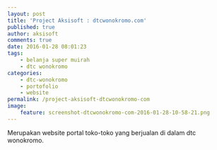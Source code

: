 ```yaml
---
layout: post
title: 'Project Aksisoft : dtcwonokromo.com'
published: true
author: aksisoft
comments: true
date: 2016-01-28 08:01:23
tags:
    - belanja super muirah
    - dtc wonokromo
categories:
    - dtc-wonokromo
    - portofolio
    - website
permalink: /project-aksisoft-dtcwonokromo-com
image:
    feature: screenshot-dtcwonokromo-com-2016-01-28-10-58-21.png
---
```

Merupakan website portal toko-toko yang berjualan di dalam dtc wonokromo.

